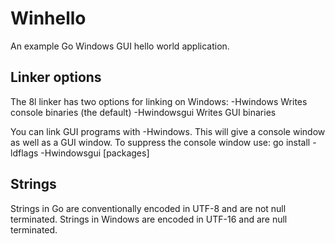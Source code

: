 Winhello
========

An example Go Windows GUI hello world application.

Linker options
--------------

The 8l linker has two options for linking on Windows:
    -Hwindows Writes console binaries (the default)
    -Hwindowsgui Writes GUI binaries

You can link GUI programs with -Hwindows. This will give a console window as well as a GUI window. To suppress the console window use:
go install -ldflags -Hwindowsgui [packages]

Strings
-------

Strings in Go are conventionally encoded in UTF-8 and are not null terminated.
Strings in Windows are encoded in UTF-16 and are null terminated.